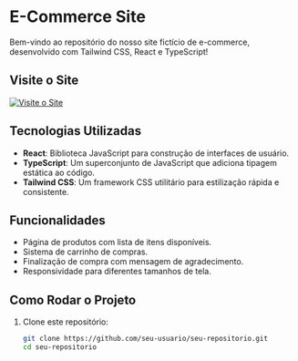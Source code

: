# E-Commerce Site

Bem-vindo ao repositório do nosso site fictício de e-commerce, desenvolvido com Tailwind CSS, React e TypeScript!

## Visite o Site

[![Visite o Site](https://img.shields.io/badge/Visite-o%20site-blue)](https://douglas1705.github.io/e-commerce_react/)

## Tecnologias Utilizadas

- **React**: Biblioteca JavaScript para construção de interfaces de usuário.
- **TypeScript**: Um superconjunto de JavaScript que adiciona tipagem estática ao código.
- **Tailwind CSS**: Um framework CSS utilitário para estilização rápida e consistente.

## Funcionalidades

- Página de produtos com lista de itens disponíveis.
- Sistema de carrinho de compras.
- Finalização de compra com mensagem de agradecimento.
- Responsividade para diferentes tamanhos de tela.

## Como Rodar o Projeto

1. Clone este repositório:
   ```bash
   git clone https://github.com/seu-usuario/seu-repositorio.git
   cd seu-repositorio
